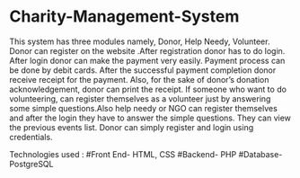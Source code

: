 # Charity-Management-System

This system has three modules namely, Donor, Help Needy, Volunteer. Donor can register on the website .After registration donor has to do login. After login donor can make the payment very easily. Payment process can be done by debit cards. After the successful payment completion donor receive receipt for the payment. Also, for the sake of donor’s donation acknowledgement, donor can print the receipt. If someone who want to do volunteering, can register themselves as a volunteer just by answering some simple questions.Also help needy or NGO can register themselves and after the login they have to answer the simple questions. They can view the previous events list. Donor can simply register and login using credentials.

Technologies used :
#Front End- HTML, CSS
#Backend- PHP
#Database- PostgreSQL
